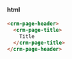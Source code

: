 #### html
```html
<crm-page-header>
  <crm-page-title>
    Title
  </crm-page-title>
</crm-page-header>
```
